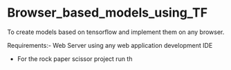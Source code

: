 # Browser_based_models_using_TF
To create models based on tensorflow and implement them on any browser.

Requirements:-
Web Server using any web application development IDE

- For the rock paper scissor project run th
